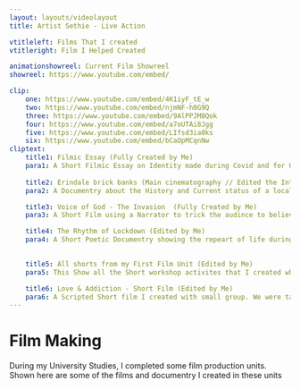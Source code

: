 ```yaml
---
layout: layouts/videolayout
title: Artist Sethie - Live Action

vtitleleft: Films That I created
vtitleright: Film I Helped Created

animationshowreel: Current Film Showreel
showreel: https://www.youtube.com/embed/

clip:
    one: https://www.youtube.com/embed/4K1iyF_tE_w
    two: https://www.youtube.com/embed/njmNF-h0G9Q
    three: https://www.youtube.com/embed/9AlPPJM8Qok
    four: https://www.youtube.com/embed/a7oUTAi8Jgg
    five: https://www.youtube.com/embed/LIfsd3ia0ks
    six: https://www.youtube.com/embed/bCaOpMCqnNw
cliptext:
    title1: Filmic Essay (Fully Created by Me)
    para1: A Short Filmic Essay on Identity made during Covid and for University. 
    
    title2: Erindale brick banks (Main cinematography // Edited the Intdro and credits )
    para2: A Documentry about the History and Current status of a local Skatepark in Canberra. A Documentry made for University and to bring more notice to this historical skatepark in the local region. 

    title3: Voice of God - The Invasion  (Fully Created by Me)
    para3: A Short Film using a Narrator to trick the audince to believe something else 

    title4: The Rhythm of Lockdown (Edited by Me)
    para4: A Short Poetic Documentry showing the repeart of life during Lockdown and how everything feels the same. (Some Filming also done by me)

    
    title5: All shorts from my First Film Unit (Edited by Me)
    para5: This Show all the Short workshop activites that I created while doing some film units at University. All the Clips here were edited by me but filmed in groups. (Some Filming also done by me)

    title6: Love & Addiction - Short Film (Edited by Me)
    para6: A Scripted Short film I created with small group. We were task to create a short film about something. I Edited and wrote the story of the film. (Some Filming also done by me)
---
```

# Film Making
During my University Studies, I completed some film production units. Shown here are some of the films and documentry I created in these units

